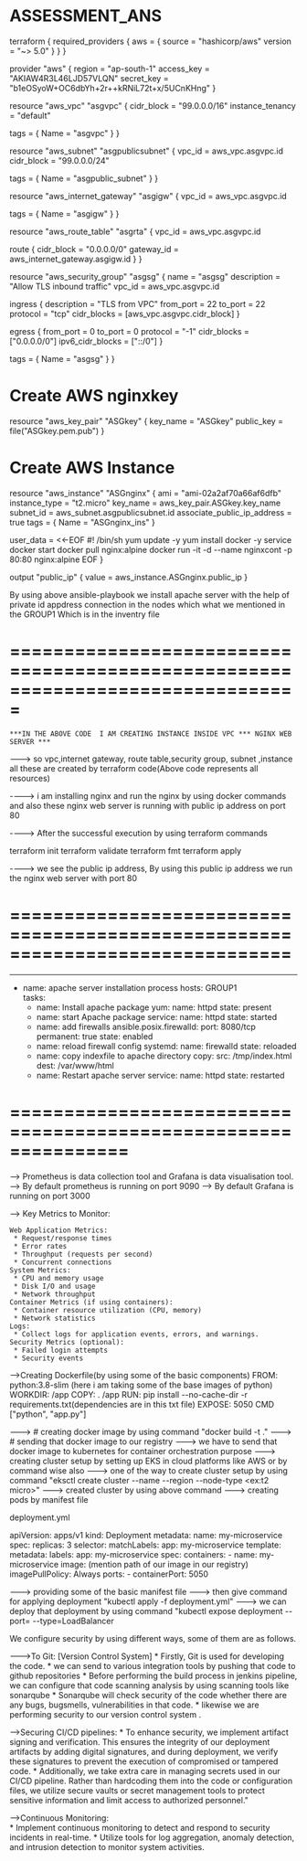 # ASSESSMENT_ANS

terraform {
  required_providers {
    aws = {
      source  = "hashicorp/aws"
      version = "~> 5.0"
    }
  }
}

provider "aws" {
  region     = "ap-south-1"
  access_key = "AKIAW4R3L46LJD57VLQN"
  secret_key = "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"
}


resource "aws_vpc" "asgvpc" {
  cidr_block       = "99.0.0.0/16"
  instance_tenancy = "default"

  tags = {
    Name = "asgvpc"
  }
}

resource "aws_subnet" "asgpublicsubnet" {
  vpc_id     = aws_vpc.asgvpc.id
  cidr_block = "99.0.0.0/24"

  tags = {
    Name = "asgpublic_subnet"
  }
}

resource "aws_internet_gateway" "asgigw" {
  vpc_id = aws_vpc.asgvpc.id

  tags = {
    Name = "asgigw"
  }
}

resource "aws_route_table" "asgrta" {
  vpc_id = aws_vpc.asgvpc.id

  route {
    cidr_block = "0.0.0.0/0"
    gateway_id = aws_internet_gateway.asgigw.id
  }
}

resource "aws_security_group" "asgsg" {
  name        = "asgsg"
  description = "Allow TLS inbound traffic"
  vpc_id      = aws_vpc.asgvpc.id

  ingress {
    description = "TLS from VPC"
    from_port   = 22
    to_port     = 22
    protocol    = "tcp"
    cidr_blocks = [aws_vpc.asgvpc.cidr_block]
  }

  egress {
    from_port        = 0
    to_port          = 0
    protocol         = "-1"
    cidr_blocks      = ["0.0.0.0/0"]
    ipv6_cidr_blocks = ["::/0"]
  }

  tags = {
    Name = "asgsg"
  }
}



# Create AWS nginxkey

resource "aws_key_pair" "ASGkey" {
  key_name   = "ASGkey"
  public_key = file("ASGkey.pem.pub")
}

# Create AWS Instance
resource "aws_instance" "ASGnginx" {
  ami           = "ami-02a2af70a66af6dfb"
  instance_type = "t2.micro"
  key_name      = aws_key_pair.ASGkey.key_name  
  subnet_id     = aws_subnet.asgpublicsubnet.id 
  associate_public_ip_address = true
  tags = {
    Name = "ASGnginx_ins"
  }

  user_data = <<-EOF
    #! /bin/sh
    yum update -y
    yum install docker -y
    service docker start
    docker pull nginx:alpine
    docker run -it -d --name nginxcont -p 80:80 nginx:alpine
 EOF
}

output "public_ip" {
  value = aws_instance.ASGnginx.public_ip
}


By using above ansible-playbook we install apache server with the help of private id appdress connection in the nodes which what we mentioned in the GROUP1 Which is in the inventry file


===============================================================================
===============================================================================


    ***IN THE ABOVE CODE  I AM CREATING INSTANCE INSIDE VPC *** NGINX WEB SERVER ***

--->  so vpc,internet gateway, route table,security group, subnet ,instance all these are created by terraform code(Above code represents all resources)
    
----> i am installing nginx and run the nginx by using docker commands and also these nginx web server is running with public ip address on port 80  


----> After the successful execution by using terraform commands
  
   terraform init
   terraform validate
   terraform fmt
   terraform apply



----> we see the public ip address, By using this public ip address we run the nginx web server with port 80 

==============================================================================
==============================================================================


---
- name: apache server installation process
  hosts: GROUP1  
  tasks:
    - name: Install apache package
      yum:
        name: httpd
        state: present
    - name: start Apache package
      service:
        name: httpd
        state: started
    - name: add firewalls
       ansible.posix.firewalld:
        port: 8080/tcp
        permanent: true
        state: enabled
    - name: reload firewall config
      systemd:
        name: firewalld
        state: reloaded
    - name: copy indexfile to apache directory
      copy:
        src: /tmp/index.html
        dest: /var/www/html
    - name: Restart apache server
      service:
        name: httpd
        state: restarted


===============================================================
==============================================================



--> Prometheus is data collection tool and Grafana is data visualisation tool.
--> By default prometheus is running on port 9090
--> By default Grafana is running on port 3000

--> Key Metrics to Monitor:

    Web Application Metrics:
     * Request/response times
     * Error rates
     * Throughput (requests per second)
     * Concurrent connections
    System Metrics:
     * CPU and memory usage
     * Disk I/O and usage
     * Network throughput
    Container Metrics (if using containers):
     * Container resource utilization (CPU, memory)
     * Network statistics
    Logs:
     * Collect logs for application events, errors, and warnings.
    Security Metrics (optional):
     * Failed login attempts
     * Security events


-->Creating Dockerfile(by using some of the basic components)
     FROM: python:3.8-slim (here i am taking some of the base images of python)
     WORKDIR: /app
     COPY: . /app
     RUN: pip install --no-cache-dir -r requirements.txt(dependencies are in this txt file)
     EXPOSE: 5050
     CMD ["python", "app.py"]

---> # creating docker image by using command
        "docker build -t ."
---> # sending that docker image to our registry
---> we have to send that docker image to kubernetes for container orchestration purpose
---> creating cluster setup by setting up EKS in cloud platforms like AWS or by command wise also
---> one of the way to create cluster setup by using command
        "eksctl create cluster --name <clustername> --region <region> --node-type <ex:t2 micro>"
---> created cluster by using above command
---> creating pods by manifest file
 
deployment.yml
    
apiVersion: apps/v1
kind: Deployment
metadata:
  name: my-microservice
spec:
  replicas: 3
  selector:
    matchLabels:
      app: my-microservice
  template:
    metadata:
      labels:
        app: my-microservice
    spec:
      containers:
      - name: my-microservice
        image: (mention path of our image in our registry)
        imagePullPolicy: Always
        ports:
        - containerPort: 5050

---> providing some of the basic manifest file
---> then give command for applying deployment
          "kubectl apply -f deployment.yml"
---> we can deploy that deployment by using command
          "kubectl expose deployment <deployment name> --port=<port number> --type=LoadBalancer



We configure security by using different ways, some of them are as follows.

--->To Git: [Version Control System]
    * Firstly, Git is used for developing the code.
    * we can send to various integration tools by pushing that code to github repositories
    * Before performing the build process in jenkins pipeline, we can configure that code scanning analysis by using scanning tools like sonarqube
    * Sonarqube will check security of the code whether there are any bugs, bugsmells, vulnerabilities in that code.
    * likewise we are performing security to our version control system .

-->Securing CI/CD pipelines:
    * To enhance security, we implement artifact signing and verification. This ensures the integrity of our deployment artifacts by adding digital signatures, 
      and during deployment, we verify these signatures to prevent the execution of compromised or tampered code.
    * Additionally, we take extra care in managing secrets used in our CI/CD pipeline. Rather than hardcoding them into the code or configuration files, 
      we utilize secure vaults or secret management tools to protect sensitive information and limit access to authorized personnel."

-->Continuous Monitoring:  
    * Implement continuous monitoring to detect and respond to security incidents in real-time.
    * Utilize tools for log aggregation, anomaly detection, and intrusion detection to monitor system activities.

          
